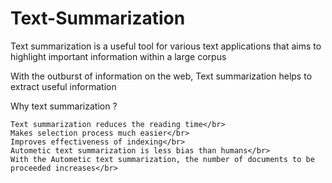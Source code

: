 # Text-Summarization


Text summarization is a useful tool for various text applications that aims to highlight important information within a large corpus </br>

With the outburst of information on the web, Text summarization helps to extract useful information</br>

Why text summarization ?</br>

    Text summarization reduces the reading time</br>
    Makes selection process much easier</br>
    Improves effectiveness of indexing</br>
    Autometic text summarization is less bias than humans</br>
    With the Autometic text summarization, the number of documents to be proceeded increases</br>

